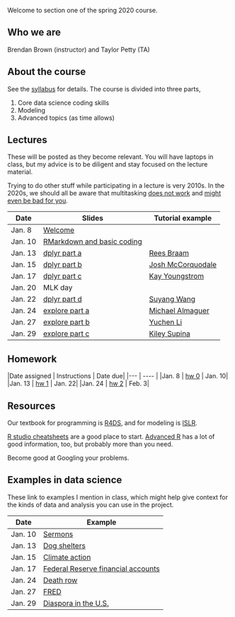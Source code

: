 Welcome to section one of the spring 2020 course.

## Who we are

Brendan Brown (instructor) and 
Taylor Petty (TA)

## About the course
See the [syllabus](syllabus_stor320_1.pdf) for details. The course is divided into three parts,

1. Core data science coding skills
2. Modeling
3. Advanced topics (as time allows)




## Lectures
These will be posted as they become relevant. You will have laptops in class, but my advice is to be diligent and stay focused on the lecture material.

Trying to do other stuff while participating in a lecture is very 2010s. In the 2020s, we should all be aware that multitasking [does not work](https://www.psychologytoday.com/us/blog/creativity-without-borders/201405/the-myth-multitasking) and [might even be bad for you](https://appliedpsychologydegree.usc.edu/blog/to-multitask-or-not-to-multitask/).

|Date | Slides | Tutorial example|
|------|-------|----|
|Jan. 8| [Welcome](slides_welcome.html) | |
|Jan. 10| [RMarkdown and basic coding](slides_workflow.html) | |
|Jan. 13| [dplyr part a](slides_dplyr_parta.html)|[Rees Braam](1-13-19.html)|
|Jan. 15| [dplyr part b](slides_dplyr_partb.html)|[Josh McCorquodale](1_15-Lecture.html)|
|Jan. 17| [dplyr part c](slides_dplyr_partc.html)|[Kay Youngstrom](17-January-Tutorial.html)|
|Jan. 20| MLK day||
|Jan. 22| [dplyr part d](slides_dplyr_partd.html)|[Suyang Wang](In-class-Tutorial_Suyang-Wang.html)|
|Jan. 24| [explore part a](slides_EDA_pta.html) | [Michael Almaguer](Michaelexercise124.html)|
|Jan. 27| [explore part b](slides_EDA_ptb.html) | [Yuchen Li](1.27-stor320-inclass.html)|
|Jan. 29| [explore part c](slides_EDA_ptc.html) | [Kiley Supina](January29.html)|


## Homework


|Date assigned | Instructions | Date due|
|--- | ---- |
|Jan. 8 | [hw 0](hw0.html) | Jan. 10|
|Jan. 13 | [hw 1](hw1.Rmd) | Jan. 22|
|Jan. 24 | [hw 2](hw2.Rmd) | Feb. 3|

## Resources

Our textbook for programming is [R4DS](https://r4ds.had.co.nz/), and for modeling is [ISLR](http://faculty.marshall.usc.edu/gareth-james/ISL/).

[R studio cheatsheets](https://rstudio.com/resources/cheatsheets/) are a good place to start. [Advanced R](https://adv-r.hadley.nz/) has a lot of good information, too, but probably more than you need.

Become good at Googling your problems.

## Examples in data science
These link to examples I mention in class, which might help give context for the kinds of data and analysis you can use in the project.


|Date | Example |
|------|-------|
|Jan. 10| [Sermons](https://www.pewforum.org/2019/12/16/the-digital-pulpit-a-nationwide-analysis-of-online-sermons/) |
|Jan. 13| [Dog shelters](https://pudding.cool/2019/10/shelters/) |
|Jan. 15| [Climate action](https://climateactiontracker.org/data-portal/?mode=countries)|
|Jan. 17| [Federal Reserve financial accounts](https://www.federalreserve.gov/releases/Z1/)|
|Jan. 24| [Death row](https://theintercept.com/series/the-condemned/)|
|Jan. 27| [FRED](https://fred.stlouisfed.org/)|
|Jan. 29| [Diaspora in the U.S.](https://pudding.cool/2020/01/diaspora/)|
